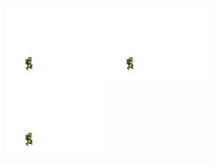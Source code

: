 <img src="./assets/metalslug.gif" height="150px"/><img src="./images/metalslug.gif" height="150px"/><img src="./images/metalslug.gif" height="150px"/>
